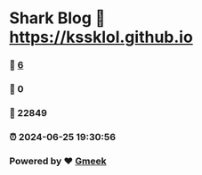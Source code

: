 # Shark Blog :link: https://kssklol.github.io 
### :page_facing_up: [6](https://kssklol.github.io/tag.html) 
### :speech_balloon: 0 
### :hibiscus: 22849 
### :alarm_clock: 2024-06-25 19:30:56 
### Powered by :heart: [Gmeek](https://github.com/Meekdai/Gmeek)
